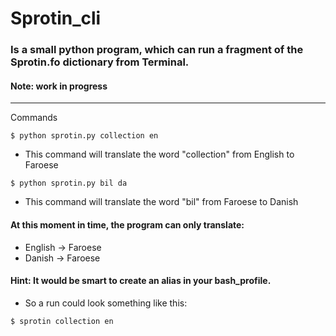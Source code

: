 # Sprotin_cli

### Is a small python program, which can run a fragment of the Sprotin.fo dictionary from Terminal. 
#### Note: work in progress
---
Commands
```
$ python sprotin.py collection en
```
* This command will translate the word "collection" from English to Faroese

```
$ python sprotin.py bil da
```
* This command will translate the word "bil" from Faroese to Danish

#### At this moment in time, the program can only translate: 
* English &#8594; Faroese 
* Danish &#8594; Faroese

#### Hint: It would be smart to create an alias in your bash_profile.
* So a run could look something like this:
```
$ sprotin collection en
```
